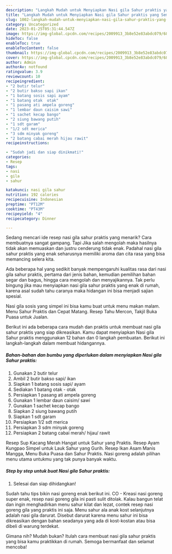 ```yaml
---
description: "Langkah Mudah untuk Menyiapkan Nasi gila Sahur praktis yang Sempurna, Buat Buka Puasa Lezat"
title: "Langkah Mudah untuk Menyiapkan Nasi gila Sahur praktis yang Sempurna, Buat Buka Puasa Lezat"
slug: 1002-langkah-mudah-untuk-menyiapkan-nasi-gila-sahur-praktis-yang-sempurna-buat-buka-puasa-lezat
category: Uncategorized
date: 2023-01-25T05:31:44.547Z
image: https://img-global.cpcdn.com/recipes/2009913_3b8e52e83abdc079/680x482cq70/nasi-gila-sahur-praktis-foto-resep-utama.jpg
hideToc: false
enableToc: true
enableTocContent: false
thumbnail: https://img-global.cpcdn.com/recipes/2009913_3b8e52e83abdc079/680x482cq70/nasi-gila-sahur-praktis-foto-resep-utama.jpg
cover: https://img-global.cpcdn.com/recipes/2009913_3b8e52e83abdc079/680x482cq70/nasi-gila-sahur-praktis-foto-resep-utama.jpg
author: Admin
authorAv: notfound
ratingvalue: 3.9
reviewcount: 10
recipeingredient:
- "2 butir telur"
- "2 butir bakso sapi ikan"
- "1 batang sosis sapi ayam"
- "1 batang otak  otak"
- "1 pasang ati ampela goreng"
- "1 lembar daun caisim sawi"
- "1 sachet kecap bango"
- "2 siung bawang putih"
- "1 sdt garam"
- "1/2 sdt merica"
- "3 sdm minyak goreng"
- "2 batang cabai merah hijau rawit"
recipeinstructions:

- "Sudah jadi dan siap dinikmati!"
categories:
- Resep
tags:
- nasi
- gila
- sahur

katakunci: nasi gila sahur 
nutrition: 192 calories
recipecuisine: Indonesian
preptime: "PT12M"
cooktime: "PT43M"
recipeyield: "4"
recipecategory: Dinner

---
```



Sedang mencari ide resep nasi gila sahur praktis yang menarik? Cara membuatnya sangat gampang. Tapi Jika salah mengolah maka hasilnya tidak akan memuaskan dan justru cenderung tidak enak. Padahal nasi gila sahur praktis yang enak seharusnya memiliki aroma dan cita rasa yang bisa memancing selera kita.


Ada beberapa hal yang sedikit banyak mempengaruhi kualitas rasa dari nasi gila sahur praktis, pertama dari jenis bahan, kemudian pemilihan bahan segar dan bagus, hingga cara mengolah dan menyajikannya. Tak perlu bingung jika mau menyiapkan nasi gila sahur praktis yang enak di rumah, karena asal sudah tahu caranya maka hidangan ini bisa menjadi sajian spesial.

Nasi gila sosis yang simpel ini bisa kamu buat untuk menu makan malam. Menu Sahur Praktis dan Cepat Matang. Resep Tahu Mercon, Takjil Buka Puasa untuk Jualan.


Berikut ini ada beberapa cara mudah dan praktis untuk membuat nasi gila sahur praktis yang siap dikreasikan. Kamu dapat menyiapkan Nasi gila Sahur praktis menggunakan 12 bahan dan 0 langkah pembuatan. Berikut ini langkah-langkah dalam membuat hidangannya.

<!--inarticleads1-->

##### Bahan-bahan dan bumbu yang diperlukan dalam menyiapkan Nasi gila Sahur praktis:

1. Gunakan 2 butir telur
1. Ambil 2 butir bakso sapi/ ikan
1. Siapkan 1 batang sosis sapi/ ayam
1. Sediakan 1 batang otak - otak
1. Persiapkan 1 pasang ati ampela goreng
1. Gunakan 1 lembar daun caisim/ sawi
1. Gunakan 1 sachet kecap bango
1. Siapkan 2 siung bawang putih
1. Siapkan 1 sdt garam
1. Persiapkan 1/2 sdt merica
1. Persiapkan 3 sdm minyak goreng
1. Persiapkan 2 batang cabai merah/ hijau/ rawit


Resep Sup Kacang Merah Hangat untuk Sahur yang Praktis. Resep Ayam Kungpao Simpel untuk Lauk Sahur yang Gurih. Resep Ikan Asam Manis Mangga, Menu Buka Puasa dan Sahur Praktis. Nasi goreng adalah pilihan menu utama untukmu yang tak punya banyak waktu. 

<!--inarticleads2-->

##### Step by step untuk buat Nasi gila Sahur praktis:


1. Selesai dan siap dihidangkan!

Sudah tahu tips bikin nasi goreng enak berikut ini. CO - Kreasi nasi goreng super enak, resep nasi goreng gila ini pasti sulit ditolak. Kalau bangun telat dan ingin menghadirkan menu sahur kilat dan lezat, contek resep nasi goreng gila yang praktis ini saja. Menu sahur ala anak kost selanjutnya adalah nasi gila darurat. Disebut darurat karena menu sahur ini bisa dikreasikan dengan bahan seadanya yang ada di kost-kostan atau bisa dibeli di warung terdekat. 

Gimana nih? Mudah bukan? Itulah cara membuat nasi gila sahur praktis yang bisa kamu praktikkan di rumah. Semoga bermanfaat dan selamat mencoba!
